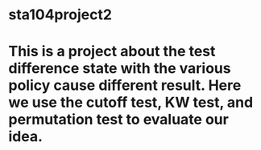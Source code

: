 # sta104project2
# This is a project about the test difference state with the various policy cause different result. Here we use the cutoff test, KW test, and permutation test to evaluate our idea. 

